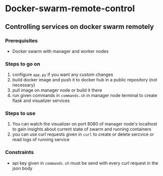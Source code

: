 # Docker-swarm-remote-control

## Controlling services on docker swarm remotely

### Prerequisites 
- Docker swarm with manager and worker nodes

### Steps to go on
1. configure `app.py` if you want any custom changes
2. build docker image and push it to docker hub in a public repository (not necessary) 
3. pull image on manager node or build it there
4. run given commands in `commands.sh` in manager node terminal to create flask and visualizer services

### Steps to use
1. You can watch the visualizer on port 8080 of manager node's localhost to gain insights about current state of swarm and running containers
2. you can use curl requests given in `curl` to create or delete sercvice or read logs of running service

### Constraints
* api key given in `commands.sh` must be send with every curl request in the json body
